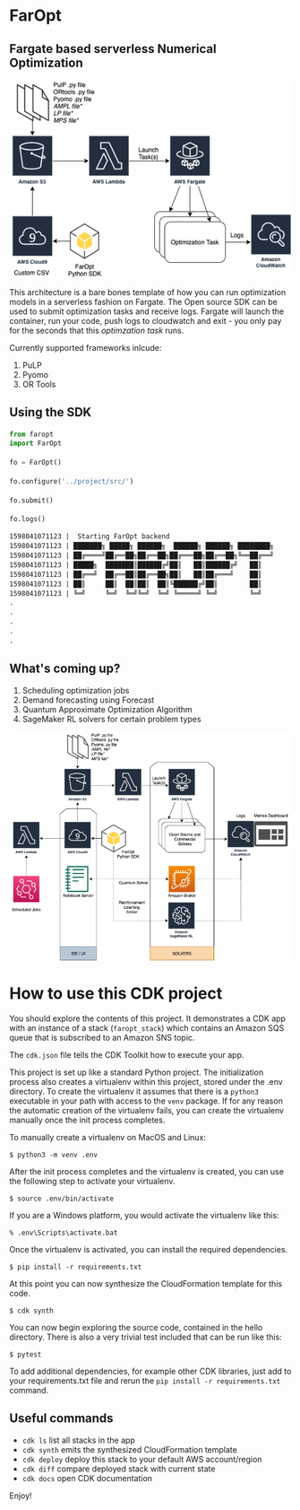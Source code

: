
# FarOpt
## Fargate based serverless Numerical Optimization

![](./FarOpt.png)

This architecture is a bare bones template of how you can run optimization models in a serverless fashion on Fargate. The Open source SDK can be used to submit optimization tasks and receive logs. 
Fargate will launch the container, run your code, push logs to cloudwatch and exit - you only pay for the seconds that this _optimzation task_ runs. 

Currently supported frameworks inlcude: 

1. PuLP
1. Pyomo
1. OR Tools

## Using the SDK

```python
from faropt
import FarOpt

fo = FarOpt()

fo.configure('../project/src/')

fo.submit()

fo.logs()
```

```html
1598041071123 |  Starting FarOpt backend
1598041071123 | ███████╗ █████╗ ██████╗  ██████╗ ██████╗ ████████╗
1598041071123 | ██╔════╝██╔══██╗██╔══██╗██╔═══██╗██╔══██╗╚══██╔══╝
1598041071123 | █████╗  ███████║██████╔╝██║   ██║██████╔╝   ██║   
1598041071123 | ██╔══╝  ██╔══██║██╔══██╗██║   ██║██╔═══╝    ██║   
1598041071123 | ██║     ██║  ██║██║  ██║╚██████╔╝██║        ██║   
1598041071123 | ╚═╝     ╚═╝  ╚═╝╚═╝  ╚═╝ ╚═════╝ ╚═╝        ╚═╝  
.
.
.
.
.
```

## What's coming up?
1. Scheduling optimization jobs
1. Demand forecasting using Forecast
1. Quantum Approximate Optimization Algorithm
1. SageMaker RL solvers for certain problem types

![](./faropt.png)

# How to use this CDK project

You should explore the contents of this project. It demonstrates a CDK app with an instance of a stack (`faropt_stack`)
which contains an Amazon SQS queue that is subscribed to an Amazon SNS topic.

The `cdk.json` file tells the CDK Toolkit how to execute your app.

This project is set up like a standard Python project.  The initialization process also creates
a virtualenv within this project, stored under the .env directory.  To create the virtualenv
it assumes that there is a `python3` executable in your path with access to the `venv` package.
If for any reason the automatic creation of the virtualenv fails, you can create the virtualenv
manually once the init process completes.

To manually create a virtualenv on MacOS and Linux:

```
$ python3 -m venv .env
```

After the init process completes and the virtualenv is created, you can use the following
step to activate your virtualenv.

```
$ source .env/bin/activate
```

If you are a Windows platform, you would activate the virtualenv like this:

```
% .env\Scripts\activate.bat
```

Once the virtualenv is activated, you can install the required dependencies.

```
$ pip install -r requirements.txt
```

At this point you can now synthesize the CloudFormation template for this code.

```
$ cdk synth
```

You can now begin exploring the source code, contained in the hello directory.
There is also a very trivial test included that can be run like this:

```
$ pytest
```

To add additional dependencies, for example other CDK libraries, just add to
your requirements.txt file and rerun the `pip install -r requirements.txt`
command.

## Useful commands

 * `cdk ls`          list all stacks in the app
 * `cdk synth`       emits the synthesized CloudFormation template
 * `cdk deploy`      deploy this stack to your default AWS account/region
 * `cdk diff`        compare deployed stack with current state
 * `cdk docs`        open CDK documentation

Enjoy!
